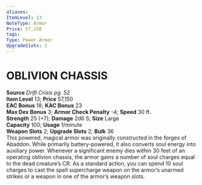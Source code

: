 ```yaml
---
aliases: 
ItemLevel: 13
NoteType: Armor
Price: 57,150
tags: 
Type: Power Armor
UpgradeSlots: 2
---
```

# OBLIVION CHASSIS
**Source** _Drift Crisis pg. 52_  
**Item Level** 13; **Price** 57,150  
**EAC Bonus** 18; **KAC Bonus** 23  
**Max Dex Bonus** 3; **Armor Check Penalty** -4; **Speed** 30 ft.  
**Strength** 25 (+7); **Damage** 2d6 S; **Size** Large  
**Capacity** 100; **Usage** 1/minute  
**Weapon Slots** 2; **Upgrade Slots** 2; **Bulk** 36  
This powered, magical armor was originally constructed in the forges of Abaddon. While primarily battery-powered, it also converts soul energy into auxiliary power. Whenever a significant enemy dies within 30 feet of an operating oblivion chassis, the armor gains a number of soul charges equal to the dead creature’s CR. As a standard action, you can spend 10 soul charges to cast the spell supercharge weapon on the armor’s unarmed strikes or a weapon in one of the armor’s weapon slots.